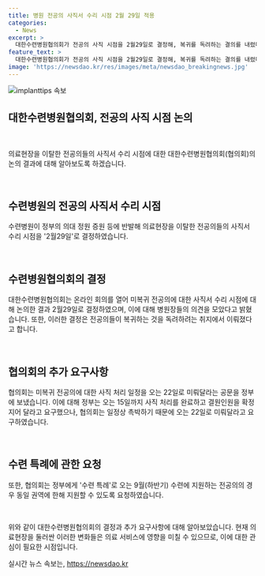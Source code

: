 ```yaml
---
title: 병원 전공의 사직서 수리 시점 2월 29일 적용
categories:
  - News
excerpt: >
  대한수련병원협의회가 전공의 사직 시점을 2월29일로 결정해, 복귀를 독려하는 결의를 내렸다. 협의회는 정부에게 9월 전공의 모집 시 동일 권역에서의 한해 지원을 요청했다. 정부는 15일까지 사직 처리를 완료하고 결원을 확정하라는 요구에 협의회는 22일까지로 미뤄달라는 공문을 보냈다. 또한, 수련 특례로 하반기 수련에 지원하는 전공의의 경우 동일 권역에 한해 지원할 것을 요청했다.
feature_text: >
  대한수련병원협의회가 전공의 사직 시점을 2월29일로 결정해, 복귀를 독려하는 결의를 내렸다. 협의회는 정부에게 9월 전공의 모집 시 동일 권역에서의 한해 지원을 요청했다. 정부는 15일까지 사직 처리를 완료하고 결원을 확정하라는 요구에 협의회는 22일까지로 미뤄달라는 공문을 보냈다. 또한, 수련 특례로 하반기 수련에 지원하는 전공의의 경우 동일 권역에 한해 지원할 것을 요청했다.
image: 'https://newsdao.kr/res/images/meta/newsdao_breakingnews.jpg'
---
```


<p><img src="https://newsdao.kr/res/images/meta/newsdao_breakingnews.jpg" alt="implanttips 속보" /></p>

<h2 data-ke-size="size26">대한수련병원협의회, 전공의 사직 시점 논의</h2>

<p data-ke-size="size16">&nbsp;</p>

<p>의료현장을 이탈한 전공의들의 사직서 수리 시점에 대한 대한수련병원협의회(협의회)의 논의 결과에 대해 알아보도록 하겠습니다.</p>

<p data-ke-size="size16">&nbsp;</p>

<h2 data-ke-size="size26">수련병원의 전공의 사직서 수리 시점</h2>

<p>수련병원이 정부의 의대 정원 증원 등에 반발해 의료현장을 이탈한 전공의들의 사직서 수리 시점을 '2월29일'로 결정하였습니다. </p>

<p data-ke-size="size16">&nbsp;</p>

<h2 data-ke-size="size26">수련병원협의회의 결정</h2>

<p>대한수련병원협의회는 온라인 회의를 열어 미복귀 전공의에 대한 사직서 수리 시점에 대해 논의한 결과 2월29일로 결정하였으며, 이에 대해 병원장들의 의견을 모았다고 밝혔습니다. 또한, 이러한 결정은 전공의들이 복귀하는 것을 독려하려는 취지에서 이뤄졌다고 합니다.</p>

<p data-ke-size="size16">&nbsp;</p>

<h2 data-ke-size="size26">협의회의 추가 요구사항</h2>

<p>협의회는 미복귀 전공의에 대한 사직 처리 일정을 오는 22일로 미뤄달라는 공문을 정부에 보냈습니다. 이에 대해 정부는 오는 15일까지 사직 처리를 완료하고 결원인원을 확정지어 달라고 요구했으나, 협의회는 일정상 촉박하기 때문에 오는 22일로 미뤄달라고 요구하였습니다.</p>

<p data-ke-size="size16">&nbsp;</p>

<h2 data-ke-size="size26">수련 특례에 관한 요청</h2>

<p>또한, 협의회는 정부에게 '수련 특례'로 오는 9월(하반기) 수련에 지원하는 전공의의 경우 동일 권역에 한해 지원할 수 있도록 요청하였습니다. </p>

<p data-ke-size="size16">&nbsp;</p>

<p>위와 같이 대한수련병원협의회의 결정과 추가 요구사항에 대해 알아보았습니다. 현재 의료현장을 둘러싼 이러한 변화들은 의료 서비스에 영향을 미칠 수 있으므로, 이에 대한 관심이 필요한 시점입니다.</p>
실시간 뉴스 속보는, <a href="https://newsdao.kr" rel="dofollow">https://newsdao.kr</a>


